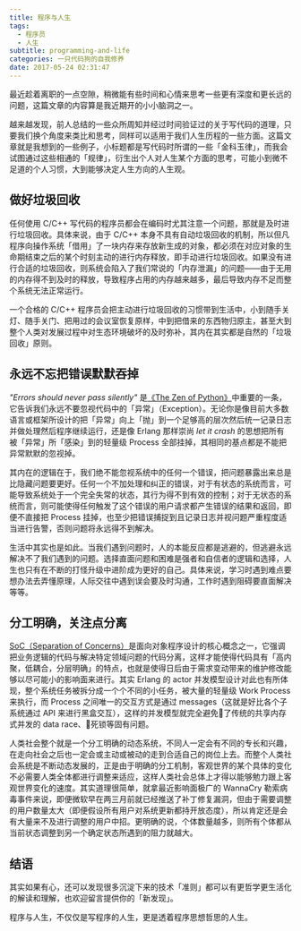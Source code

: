 ```yaml
---
title: 程序与人生
tags:
  - 程序员
  - 人生
subtitle: programming-and-life
categories: 一只代码狗的自我修养
date: 2017-05-24 02:31:47
---
```


最近趁着离职的一点空隙，稍微能有些时间和心情来思考一些更有深度和更长远的问题，这篇文章的内容算是我近期开的小小脑洞之一。

越来越发现，前人总结的一些众所周知并经过时间验证过的关于写代码的道理，只要我们换个角度来类比和思考，同样可以适用于我们人生历程的一些方面。这篇文章就是我想到的一些例子，小标题都是写代码时所谓的一些「金科玉律」，而我会试图通过这些相通的「规律」，衍生出个人对人生某个方面的思考，可能小到微不足道的个人习惯，大到能够决定人生方向的人生观。

<!-- more -->

## 做好垃圾回收

任何使用 C/C++ 写代码的程序员都会在编码时尤其注意一个问题，那就是及时进行垃圾回收。具体来说，由于 C/C++ 本身不具有自动垃圾回收的机制，所以但凡程序向操作系统「借用」了一块内存来存放新生成的对象，都必须在对应对象的生命期结束之后的某个时刻主动的进行内存释放，即手动进行垃圾回收。如果没有进行合适的垃圾回收，则系统会陷入了我们常说的「内存泄漏」的问题——由于无用的内存得不到及时的释放，导致程序占用的内存越来越多，最后导致内存不足而整个系统无法正常运行。

一个合格的 C/C++ 程序员会把主动进行垃圾回收的习惯带到生活中，小到随手关灯、随手关门、把用过的会议室恢复原样，中到把借来的东西物归原主，甚至大到整个人类对发展过程中对生态环境破坏的及时弥补，其内在其实都是自然的「垃圾回收」原则。

## 永远不忘把错误默默吞掉

_"Errors should never pass silently"_ 是[《The Zen of Python》](https://en.wikipedia.org/wiki/Zen_of_Python)中重要的一条，它告诉我们永远不要忽视代码中的「异常」（Exception）。无论你是像目前大多数语言或框架所设计的把「异常」向上「抛」到一个足够高的层次然后统一记录日志并做处理然后程序继续运行，还是像 Erlang 那样崇尚 _let it crash_ 的思想把所有被「异常」所「感染」到的轻量级 Process 全部挂掉，其相同的基点都是不能把异常默默的忽视掉。

其内在的逻辑在于，我们绝不能忽视系统中的任何一个错误，把问题暴露出来总是比隐藏问题要更好。任何一个不加处理和纠正的错误，对于有状态的系统而言，可能导致系统处于一个完全失常的状态，其行为得不到有效的控制；对于无状态的系统而言，则可能使得任何触发了这个错误的用户请求都产生错误的结果和返回，即便不直接把 Process 挂掉，也至少把错误捕捉到且记录日志并视问题严重程度适当进行告警，否则问题将永远得不到解决。

生活中其实也是如此。当我们遇到问题时，人的本能反应都是逃避的，但逃避永远解决不了我们遇到的问题。选择直面问题和困难是强者和自信者的逻辑和选择，人生也只有在不断的打怪升级中进阶成为更好的自己。具体来说，学习时遇到难点要想办法去弄懂原理，人际交往中遇到误会要及时沟通，工作时遇到阻碍要直面解决等等。

## 分工明确，关注点分离

[SoC（Separation of Concerns）](https://zh.wikipedia.org/wiki/关注点分离)是面向对象程序设计的核心概念之一，它强调把业务逻辑的代码与解决特定领域问题的代码分离，这样才能使得代码具有「高内聚，低耦合，分层明确」的特点，也就是使得日后由于需求变动带来的维护修改能够以尽可能小的影响面来进行。其实 Erlang 的 actor 并发模型设计对此也有所体现，整个系统任务被拆分成一个个不同的小任务，被大量的轻量级 Work Process 来执行，而 Process 之间唯一的交互方式是通过 messages（这就是好比各个子系统通过 API 来进行黑盒交互），这样的并发模型就完全避免了传统的共享内存式并发的 data race、死锁等固有问题。

人类社会整个就是一个分工明确的动态系统，不同人一定会有不同的专长和兴趣，在走向社会之后也一定会或主动或被动的走到合适自己的岗位上去。而整个人类社会系统是不断动态发展的，正是由于明确的分工机制，客观世界的某个具体的变化不必需要人类全体都进行调整来适应，这样人类社会总体上才得以能够勉力跟上客观世界变化的速度。其实道理很简单，就拿最近影响面极广的 WannaCry 勒索病毒事件来说，即便微软早在两三月前就已经推送了补丁修复漏洞，但由于需要调整的用户数量太大（即便假设所有用户对系统更新都持开放态度），所以肯定还是会有大量来不及进行调整的用户中招。更明确的说，个体数量越多，则所有个体都从当前状态调整到另一个确定状态所遇到的阻力就越大。

## 结语

其实如果有心，还可以发现很多沉淀下来的技术「准则」都可以有更哲学更生活化的解读和理解，也欢迎留言提供你的「新发现」。

程序与人生，不仅仅是写程序的人生，更是透着程序思想哲思的人生。
